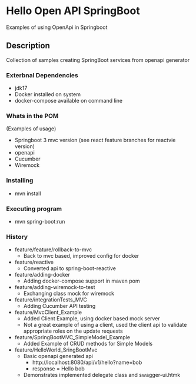 # Hello Open API SpringBoot 

Examples of using OpenApi in Springboot

## Description
Collection of samples creating SpringBoot services from openapi generator

### Exterbnal Dependencies
* jdk17
* Docker installed on system
* docker-compose available on command line

### Whats in the POM
(Examples of usage)
* Springboot 3 mvc version (see react feature branches for reactvie version)
* openapi
* Cucumber
* Wiremock

### Installing
* mvn install

### Executing program
* mvn spring-boot:run

### History
* feature/feature/rollback-to-mvc
  * Back to mvc based, improved config for docker  
* feature/reactive
  * Converted api to spring-boot-reactive
* feature/adding-docker
  * Adding docker-compose support in maven pom
 * feature/adding-wiremock-to-test
   * Exchanging class mock for wiremock
* feature/integrationTests_MVC
  * Adding Cucumber API testing
* feature/MvcClient_Example
  * Added Client Example, using docker based mock server
  * Not a great example of using a client, used the client api to validate appropriate roles on the update requests
* feature/SpringBootMVC_SimpleModel_Example
  * Added Example of CRUD methods for Simple Models
* feature/HelloWorld_SringBootMvc
  * Basic openapi generated api
    * http://localhost:8080/api/v1/hello?name=bob
    * response = Hello bob
  * Demonstrates implemented delegate class and swagger-ui.htmk
